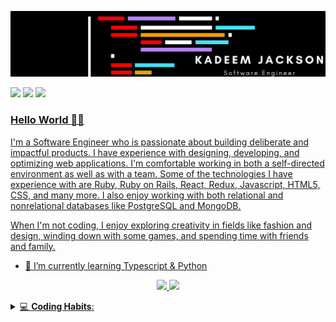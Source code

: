 <!-- Banner -->
![Uh oh my banner didn't load!](https://github.com/Cro5s/Cro5s/blob/main/assets/banner_edit.png)

<!-- Social Shields -->
<a href="https://www.linkedin.com/in/kadeem-jackson-4349348a/" target="_blank"><img src="https://img.shields.io/badge/linkedin-%230077B5.svg?&style=for-the-badge&logo=linkedin&logoColor=white" /></a>
<a href="https://www.instagram.com/deemyjackson/" target="_blank"><img src="https://img.shields.io/badge/instagram-%23E4405F.svg?&style=for-the-badge&logo=instagram&logoColor=white" /></a> 
<a href="https://www.kadeemjackson.dev" target="_blank"><img src="https://img.shields.io/badge/portfolio-%2300C244.svg?&style=for-the-badge&logo=portfolio&logoColor=white">

<!-- Unused Shields [<img src="https://img.shields.io/badge/twitter-%231DA1F2.svg?&style=for-the-badge&logo=twitter&logoColor=white" />](https://twitter.com/USERNAME) [<img src="https://img.shields.io/badge/medium-%2312100E.svg?&style=for-the-badge&logo=medium&logoColor=white" />](https://medium.com/USERNAME)  [<img src = "https://img.shields.io/badge/facebook-%231877F2.svg?&style=for-the-badge&logo=facebook&logoColor=white">](https://www.facebook.com/USERNAME) -->
<!-- Find a ton of other badges here! https://github.com/alexandresanlim/Badges4-README.md-Profile -->

<!-- Github Visits -->
<!-- [![Visits Badge](https://badges.pufler.dev/visits/cro5s/cro5s)](https://badges.pufler.dev) -->
<!-- [![Years Badge](https://badges.pufler.dev/years/cro5s)](https://badges.pufler.dev) -->
<!-- <img src="https://badges.pufler.dev/visits/cro5s/cro5s"> -->

<!-- The good stuff -->
### Hello World 👋🏾 
I'm a Software Engineer who is passionate about building deliberate and impactful products. I have experience with designing, developing, and optimizing web applications. I'm comfortable working in both a self-directed environment as well as with a team. Some of the technologies I have experience with are Ruby, Ruby on Rails, React, Redux, Javascript, HTML5, CSS, and many more. I also enjoy working with both relational and nonrelational databases like PostgreSQL and MongoDB.

When I'm not coding, I enjoy exploring creativity in fields like fashion and design, winding down with some games, and spending time with friends and family.

- 🌱 I’m currently learning Typescript & Python

<p align = "center">
  <img src = "https://github-readme-stats.vercel.app/api?username=cro5s&show_icons=true&count_private=true&custom_title=Kadeem's GitHub Stats&bg_color=000000&title_color=FF0000&text_color=FFFFFF&icon_color=9F55FF">
  <img src = "https://github-readme-stats.vercel.app/api/top-langs/?username=cro5s&layout=compact&bg_color=000000&title_color=61DAFB&text_color=FFFFFF">
</p>

<details> 
 <summary>💻 <b> Coding Habits</b>: </summary>

<!--START_SECTION:waka-->
![Profile Views](http://img.shields.io/badge/Profile%20Views-0-blue)

**🐱 My Github Data** 

> 🏆 60 Contributions in the Year 2021
 > 
> 📦 122.5 kB Used in Github's Storage 
 > 
> 💼 Opted to Hire
 > 
> 📜 15 Public Repositories 
 > 
> 🔑 7 Private Repositories  
 > 
**I'm a Night 🦉** 

```text
🌞 Morning    26 commits     █░░░░░░░░░░░░░░░░░░░░░░░░   3.77% 
🌆 Daytime    233 commits    ████████░░░░░░░░░░░░░░░░░   33.82% 
🌃 Evening    332 commits    ████████████░░░░░░░░░░░░░   48.19% 
🌙 Night      98 commits     ███░░░░░░░░░░░░░░░░░░░░░░   14.22%

```
📅 **I'm Most Productive on Tuesday** 

```text
Monday       123 commits    ████░░░░░░░░░░░░░░░░░░░░░   17.85% 
Tuesday      129 commits    ████░░░░░░░░░░░░░░░░░░░░░   18.72% 
Wednesday    116 commits    ████░░░░░░░░░░░░░░░░░░░░░   16.84% 
Thursday     116 commits    ████░░░░░░░░░░░░░░░░░░░░░   16.84% 
Friday       101 commits    ███░░░░░░░░░░░░░░░░░░░░░░   14.66% 
Saturday     53 commits     ██░░░░░░░░░░░░░░░░░░░░░░░   7.69% 
Sunday       51 commits     █░░░░░░░░░░░░░░░░░░░░░░░░   7.4%

```


📊 **This Week I Spent My Time On** 

```text
🔥 Editors: 
No Activity Tracked This Week

```

**I Mostly Code in JavaScript** 

```text
JavaScript               10 repos            ███████████░░░░░░░░░░░░░░   45.45% 
Ruby                     5 repos             █████░░░░░░░░░░░░░░░░░░░░   22.73% 
Python                   3 repos             ███░░░░░░░░░░░░░░░░░░░░░░   13.64% 
CSS                      1 repo              █░░░░░░░░░░░░░░░░░░░░░░░░   4.55% 
Swift                    1 repo              █░░░░░░░░░░░░░░░░░░░░░░░░   4.55%

```



<!--END_SECTION:waka-->

</details>

<!--
**Cro5s/Cro5s** is a ✨ _special_ ✨ repository because its `README.md` (this file) appears on your GitHub profile.

Here are some ideas to get you started:

- 🔭 I’m currently working on ...
- 🌱 I’m currently learning ...
- 👯 I’m looking to collaborate on ...
- 🤔 I’m looking for help with ...
- 💬 Ask me about ...
- 📫 How to reach me: ...
- 😄 Pronouns: ...
- ⚡ Fun fact: ...
-->
